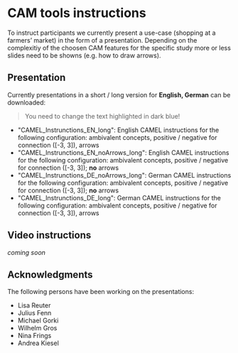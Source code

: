 # CAM tools instructions

To instruct participants we  currently present a use-case (shopping at a farmers’ market) in the form of a presentation. Depending on the complexitiy of the choosen CAM features for the specific study more or less slides need to be showns (e.g. how to draw arrows).

## Presentation

Currently presentations in a short / long version for **English, German** can be downloaded: 

> You need to change the text highlighted in dark blue!

* "CAMEL_Instrunctions_EN_long": English CAMEL instructions for the following configuration: ambivalent concepts, positive / negative for connection ([-3, 3]), arrows
* "CAMEL_Instrunctions_EN_noArrows_long": English CAMEL instructions for the following configuration: ambivalent concepts, positive / negative for connection ([-3, 3]); <b>no</b> arrows
* "CAMEL_Instrunctions_DE_noArrows_long": German CAMEL instructions for the following configuration: ambivalent concepts, positive / negative for connection ([-3, 3]); <b>no</b> arrows
* "CAMEL_Instrunctions_DE_long": German CAMEL instructions for the following configuration: ambivalent concepts, positive / negative for connection ([-3, 3]), arrows



## Video instructions

*coming soon*


## Acknowledgments

The following persons have been working on the presentations:


* Lisa Reuter
* Julius Fenn
* Michael Gorki
* Wilhelm Gros
* Nina Frings
* Andrea Kiesel